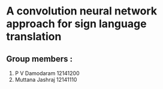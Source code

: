 # A convolution neural network approach for sign language translation
## Group members : 
1) P V Damodaram 12141200
2) Muttana Jashraj 12141110
